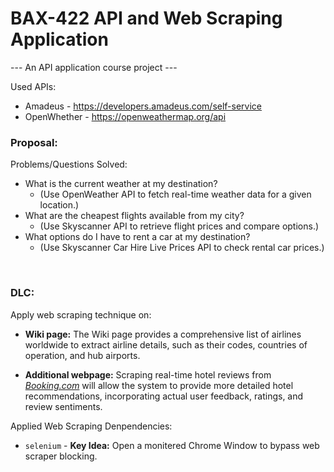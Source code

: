 # BAX-422 API and Web Scraping Application
--- An API application course project ---

Used APIs:
* Amadeus - https://developers.amadeus.com/self-service
* OpenWhether - https://openweathermap.org/api

### Proposal:
Problems/Questions Solved:
* What is the current weather at my destination?
  * (Use OpenWeather API to fetch real-time weather data for a given location.)
* What are the cheapest flights available from my city?
  * (Use Skyscanner API to retrieve flight prices and compare options.)
* What options do I have to rent a car at my destination?
  * (Use Skyscanner Car Hire Live Prices API to check rental car prices.)

<br/>

### DLC:
Apply web scraping technique on:
* **Wiki page:** The Wiki page provides a comprehensive list of airlines worldwide to extract airline details, such as their codes, countries of operation, and hub airports.

* **Additional webpage:** Scraping real-time hotel reviews from *<u>Booking.com</u>* will allow the system to provide more detailed hotel recommendations, incorporating actual user feedback, ratings, and review sentiments.

Applied Web Scraping Denpendencies:
* `selenium` - **Key Idea:** Open a monitered Chrome Window to bypass web scraper blocking.

